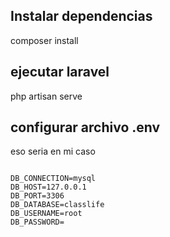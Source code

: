 ## Instalar dependencias 
composer install

## ejecutar laravel

php artisan serve


## configurar archivo .env
eso seria en mi caso

```

DB_CONNECTION=mysql
DB_HOST=127.0.0.1
DB_PORT=3306
DB_DATABASE=classlife
DB_USERNAME=root
DB_PASSWORD=

```
